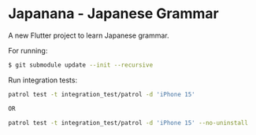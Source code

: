 # Japanana - Japanese Grammar

A new Flutter project to learn Japanese grammar.

For running:

```bash
$ git submodule update --init --recursive
```

Run integration tests:

```bash
patrol test -t integration_test/patrol -d 'iPhone 15'

OR

patrol test -t integration_test/patrol -d 'iPhone 15' --no-uninstall
```
